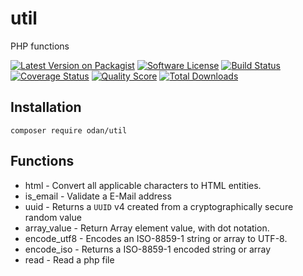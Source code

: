 # util

PHP functions

[![Latest Version on Packagist](https://img.shields.io/github/release/odan/util.svg)](https://github.com/odan/util/releases)
[![Software License](https://img.shields.io/badge/license-MIT-brightgreen.svg)](LICENSE.md)
[![Build Status](https://travis-ci.org/odan/util.svg?branch=master)](https://travis-ci.org/odan/util)
[![Coverage Status](https://scrutinizer-ci.com/g/odan/util/badges/coverage.png?b=master)](https://scrutinizer-ci.com/g/odan/util/code-structure)
[![Quality Score](https://scrutinizer-ci.com/g/odan/util/badges/quality-score.png?b=master)](https://scrutinizer-ci.com/g/odan/util/?branch=master)
[![Total Downloads](https://img.shields.io/packagist/dt/odan/util.svg)](https://packagist.org/packages/odan/util)


## Installation

```
composer require odan/util
```

## Functions

* html -  Convert all applicable characters to HTML entities.
* is_email - Validate a E-Mail address
* uuid - Returns a `UUID` v4 created from a cryptographically secure random value
* array_value - Return Array element value, with dot notation.
* encode_utf8 - Encodes an ISO-8859-1 string or array to UTF-8.
* encode_iso - Returns a ISO-8859-1 encoded string or array
* read - Read a php file

[PSR-1]: https://github.com/php-fig/fig-standards/blob/master/accepted/PSR-1-basic-coding-standard.md
[PSR-2]: https://github.com/php-fig/fig-standards/blob/master/accepted/PSR-2-coding-style-guide.md
[PSR-4]: https://github.com/php-fig/fig-standards/blob/master/accepted/PSR-4-autoloader.md
[Composer]: http://getcomposer.org/
[PHPUnit]: http://phpunit.de/